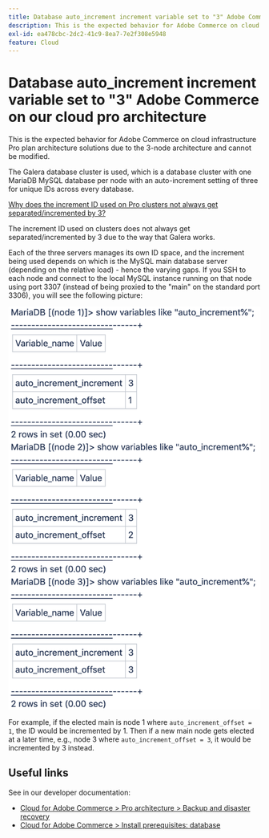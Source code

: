 ```yaml
---
title: Database auto_increment increment variable set to "3" Adobe Commerce on our cloud pro architecture
description: This is the expected behavior for Adobe Commerce on cloud infrastructure Pro plan architecture solutions due to the 3-node architecture and cannot be modified.
exl-id: ea478cbc-2dc2-41c9-8ea7-7e2f308e5948
feature: Cloud
---
```

# Database auto_increment increment variable set to "3" Adobe Commerce on our cloud pro architecture

This is the expected behavior for Adobe Commerce on cloud infrastructure Pro plan architecture solutions due to the 3-node architecture and cannot be modified.

The Galera database cluster is used, which is a database cluster with one MariaDB MySQL database per node with an auto-increment setting of three for unique IDs across every database.

<u>Why does the increment ID used on Pro clusters not always get separated/incremented by 3?</u>

The increment ID used on clusters does not always get separated/incremented by 3 due to the way that Galera works.

Each of the three servers manages its own ID space, and the increment being used depends on which is the MySQL main database server (depending on the relative load) - hence the varying gaps.
If you SSH to each node and connect to the local MySQL instance running on that node using port 3307 (instead of being proxied to the "main" on the standard port 3306), you will see the following picture:

![auto_increment](assets/auto_increment_id.png)

For example, if the elected main is node 1 where `auto_increment_offset = 1`, the ID would be incremented by 1. Then if a new main node gets elected at a later time, e.g., node 3 where `auto_increment_offset = 3`, it would be incremented by 3 instead.

## Useful links

See in our developer documentation:

* [Cloud for Adobe Commerce > Pro architecture > Backup and disaster recovery](https://devdocs.magento.com/cloud/architecture/pro-architecture.html#backup-and-disaster-recovery)
* [Cloud for Adobe Commerce > Install prerequisites: database](https://devdocs.magento.com/cloud/before/before-workspace-magento-prereqs.html#database)
